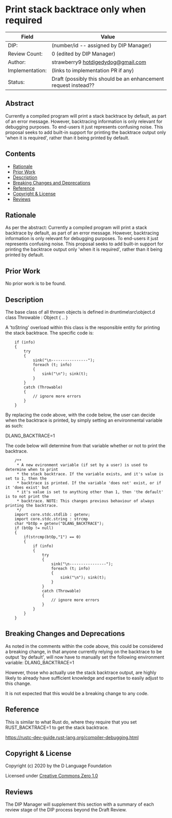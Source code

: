 # Print stack backtrace only when required

| Field           | Value                                                           |
|-----------------|-----------------------------------------------------------------|
| DIP:            | (number/id -- assigned by DIP Manager)                          |
| Review Count:   | 0 (edited by DIP Manager)                                       |
| Author:         | strawberry9 hotdigedydog@gmail.com                              |
| Implementation: | (links to implementation PR if any)                             |
| Status:         | Draft (possibly this should be an enhancement request instead?? |

## Abstract

Currently a compiled program will print a stack backtrace by default, as part of an
error message. However, backtracing information is only relevant for debugging purposes.
To end-users it just represents confusing noise. This proposal seeks to add built-in
support for printing the backtrace output only 'when it is required', rather
than it being printed by default.


## Contents
* [Rationale](#rationale)
* [Prior Work](#prior-work)
* [Description](#description)
* [Breaking Changes and Deprecations](#breaking-changes-and-deprecations)
* [Reference](#reference)
* [Copyright & License](#copyright--license)
* [Reviews](#reviews)

## Rationale
As per the abstract: Currently a compiled program will print a stack backtrace by default,
as part of an error message. However, backtracing information is only relevant for
debugging purposes. To end-users it just represents confusing noise. This proposal seeks
to add built-in support for printing the backtrace output only 'when it is required',
rather than it being printed by default.

## Prior Work
No prior work is to be found.

## Description
The base class of all thrown objects is defined in druntime\src\object.d
class Throwable : Object { .. }

A 'toString' overload within this class is the responsible entity for printing the 
stack backtrace. The specific code is:

        if (info)
        {
            try
            {
                sink("\n----------------");
                foreach (t; info)
                {
                    sink("\n"); sink(t);
                }
            }
            catch (Throwable)
            {
                // ignore more errors
            }
        }
        
By replacing the code above, with the code below, the user can decide when the
backtrace is printed, by simply setting an environmental variable as such:

DLANG_BACKTRACE=1

The code below will determine from that variable whether or not to print the backtrace.

        /**
         * A new evironment variable (if set by a user) is used to determine when to print
         * the stack backtrace. If the variable exists, and it's value is set to 1, then the
         * backtrace is printed. If the variable 'does not' exist, or if it 'does exist' but
         * it's value is set to anything other than 1, then 'the default' is to not print the
         * backtrace. NOTE: This changes previous behaviour of always printing the backtrace.
         */
        import core.stdc.stdlib : getenv;
        import core.stdc.string : strcmp
        char *btOp = getenv("DLANG_BACKTRACE");
        if (btOp != null)
        {
            if(strcmp(btOp,"1") == 0)
            {
                if (info)
                {
                    try
                    {
                        sink("\n----------------");
                        foreach (t; info)
                        {
                            sink("\n"); sink(t);
                        }
                    }
                    catch (Throwable)
                    {
                        // ignore more errors
                    }
                }
            }
        }

## Breaking Changes and Deprecations
As noted in the comments within the code above, this could be considered a breaking
change, in that anyone currently relying on the backtrace to be output 'by default',
will now have to manually set the following environment variable: DLANG_BACKTRACE=1

However, those who actually use the stack backtrace output, are highly likely
to already have sufficient knowledge and expertise to easily adjust to this change.

It is not expected that this would be a breaking change to any code.

## Reference
This is similar to what Rust do, where they require that you set RUST_BACKTRACE=1
to get the stack backtrace.

https://rustc-dev-guide.rust-lang.org/compiler-debugging.html

## Copyright & License
Copyright (c) 2020 by the D Language Foundation

Licensed under [Creative Commons Zero 1.0](https://creativecommons.org/publicdomain/zero/1.0/legalcode.txt)

## Reviews
The DIP Manager will supplement this section with a summary of each review stage
of the DIP process beyond the Draft Review.
